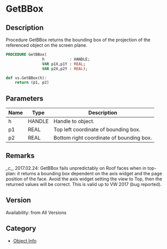 # GetBBox

## Description
Procedure GetBBox returns the bounding box of the projection of the referenced object on the screen plane.

```pascal
PROCEDURE GetBBox(
				h           : HANDLE;
				VAR p1X,p1Y : REAL;
				VAR p2X,p2Y : REAL);
```

```python
def vs.GetBBox(h):
    return (p1, p2)
```

## Parameters
|Name|Type|Description|
|---|---|---|
|h|HANDLE|Handle to object.|
|p1|REAL|Top left coordinate of bounding box.|
|p2|REAL|Bottom right coordinate of bounding box.|

## Remarks
*\_c\_*, 2017.02.24: GetBBox fails unpredictably on Roof faces when in top-plan: it returns a bounding box dependent on the axis widget and the page position of the face. Avoid the axis widget setting the view to Top, then the returned values will be correct. This is valid up to VW 2017 (bug reported).

## Version
Availability: from All Versions

## Category
* [Object Info](../Categories/Object%20Info.md)
